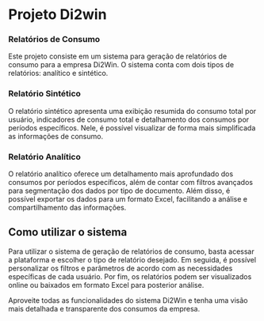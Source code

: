 # Projeto Di2win

### Relatórios de Consumo

Este projeto consiste em um sistema para geração de relatórios de consumo para a empresa Di2Win. O sistema conta com dois tipos de relatórios: analítico e sintético.

### Relatório Sintético

O relatório sintético apresenta uma exibição resumida do consumo total por usuário, indicadores de consumo total e detalhamento dos consumos por períodos específicos. Nele, é possível visualizar de forma mais simplificada as informações de consumo.

### Relatório Analítico

O relatório analítico oferece um detalhamento mais aprofundado dos consumos por períodos específicos, além de contar com filtros avançados para segmentação dos dados por tipo de documento. Além disso, é possível exportar os dados para um formato Excel, facilitando a análise e compartilhamento das informações.

## Como utilizar o sistema

Para utilizar o sistema de geração de relatórios de consumo, basta acessar a plataforma e escolher o tipo de relatório desejado. Em seguida, é possível personalizar os filtros e parâmetros de acordo com as necessidades específicas de cada usuário. Por fim, os relatórios podem ser visualizados online ou baixados em formato Excel para posterior análise.

Aproveite todas as funcionalidades do sistema Di2Win e tenha uma visão mais detalhada e transparente dos consumos da empresa.


